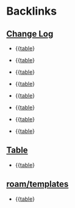 
# Backlinks
## [Change Log](<Change Log.md>)
- {{[table](<table.md>)}

- {{[table](<table.md>)}

- {{[table](<table.md>)}

- {{[table](<table.md>)}

- {{[table](<table.md>)}

- {{[table](<table.md>)}

- {{[table](<table.md>)}

- {{[table](<table.md>)}

## [Table](<Table.md>)
- {{[table](<table.md>)}

## [roam/templates](<roam/templates.md>)
- {{[table](<table.md>)}

